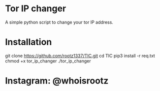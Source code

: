 # Tor IP changer

A simple python script to change your tor IP address.

# Installation
git clone https://github.com/rootz1337/TIC.git
cd TIC
pip3 install -r req.txt
chmod +x tor_ip_changer
./tor_ip_changer

# Instagram: @whoisrootz
